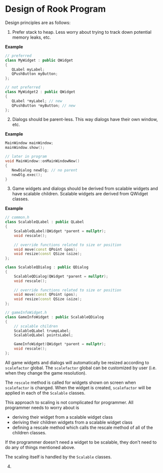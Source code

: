 # Design of Rook Program

Design principles are as follows:

1. Prefer stack to heap. Less worry about trying to track down potential memory leaks, etc.

**Example**

```cpp
// preferred
class MyWidget : public QWidget
{
   QLabel myLabel;
   QPushButton myButton;
};

// not preferred
class MyWidget2 : public QWidget
{
   QLabel *myLabel; // new
   QPushButton *myButton; // new
};
```

2. Dialogs should be parent-less. This way dialogs have their own window, etc.

**Example**

```cpp
MainWindow mainWindow;
mainWindow.show();

// later in program
void MainWindow::onMainWindowNew()
{
   NewDialog newDlg; // no parent
   newDlg.exec();
}
```

3. Game widgets and dialogs should be derived from scalable widgets and have scalable children. Scalable widgets are derived from QWidget classes.

**Example**

```cpp
// common.h
class ScalableQLabel : public QLabel
{
	ScalableQLabel(QWidget *parent = nullptr);
	void rescale();
	
	// override functions related to size or position
	void move(const QPoint &pos);
	void resize(const QSize &size);
};

class ScalableQDialog : public QDialog
{
	ScalableQDialog(QWidget *parent = nullptr);
	void rescale();
	
	// override functions related to size or position
	void move(const QPoint &pos);
	void resize(const QSize &size);
};

// gameInfoWidget.h
class GameInfoWidget : public ScalableQDialog
{
	// scalable children
	ScalableQLabel trumpLabel;
	ScalableQLabel pointsLabel;

	GameInfoWidget(QWidget *parent = nullptr);
	void rescale();
};
```

All game widgets and dialogs will automatically be resized according to ``scalefactor`` global. The ``scalefactor`` global can be customized by user (i.e. when they change the game resolution).

The ``rescale`` method is called for widgets shown on screen when ``scalefactor`` is changed. When the widget is created, ``scalefactor`` will be applied in each of the ``Scalable`` classes.

This approach to scaling is not complicated for programmer. All programmer needs to worry about is 

* deriving their widget from a scalable widget class
* deriving their children widgets from a scalable widget class
* defining a rescale method which calls the rescale method of all of the children classes.

If the programmer doesn't need a widget to be scalable, they don't need to do any of things mentioned above.

The scaling itself is handled by the ``Scalable`` classes.

4. 
